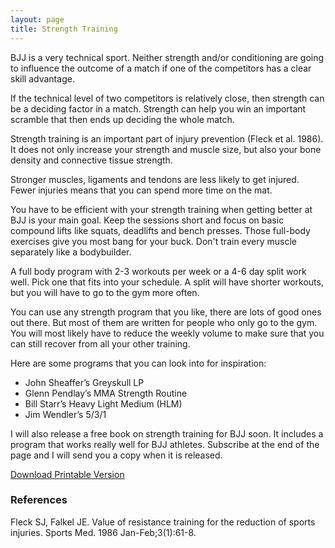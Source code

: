 ```yaml
---
layout: page
title: Strength Training
---
```


BJJ is a very technical sport. Neither strength and/or conditioning are going to influence the outcome of a match if one of the competitors has a clear skill advantage.

If the technical level of two competitors is relatively close, then strength can be a deciding factor in a match. Strength can help you win an important scramble that then ends up deciding the whole match.

Strength training is an important part of injury prevention (Fleck et al. 1986). It does not only increase your strength and muscle size, but also your bone density and connective tissue strength.

Stronger muscles, ligaments and tendons are less likely to get injured. Fewer injuries means that you can spend more time on the mat.

You have to be efficient with your strength training when getting better at BJJ is your main goal. Keep the sessions short and focus on basic compound lifts like squats, deadlifts and bench presses. Those full-body exercises give you most bang for your buck. Don't train every muscle separately like a bodybuilder.

A full body program with 2-3 workouts per week or a 4-6 day split work well. Pick one that fits into your schedule. A split will have shorter workouts, but you will have to go to the gym more often.

You can use any strength program that you like, there are lots of good ones out there. But most of them are written for people who only go to the gym. You will most likely have to reduce the weekly volume to make sure that you can still recover from all your other training.

Here are some programs that you can look into for inspiration:

- John Sheaffer’s Greyskull LP
- Glenn Pendlay’s MMA Strength Routine
- Bill Starr’s Heavy Light Medium (HLM)
- Jim Wendler’s 5/3/1

I will also release a free book on strength training for BJJ soon. It includes a program that works really well for BJJ athletes. Subscribe at the end of the page and I will send you a copy when it is released.

<a href="/files/strength-training.pdf" class="btn btn-primary btn-lg" download>Download Printable Version</a>


### References

Fleck SJ, Falkel JE. Value of resistance training for the reduction of sports injuries. Sports Med. 1986 Jan-Feb;3(1):61-8.
